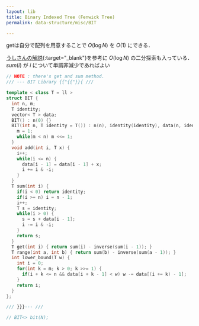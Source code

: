 ```yaml
---
layout: lib
title: Binary Indexed Tree (Fenwick Tree)
permalink: data-structure/misc/BIT

---
```


getは自分で配列を用意することで $O(\log N)$ を $O(1)$ にできる．

[うしさんの解説](https://ei1333.github.io/algorithm/binary-indexed-tree.html){:target="_blank"}<!--_-->を参考に $O(\log N)$ の二分探索も入っている．  
$sum(i)$ が $i$ について単調非減少であればよい


```cpp
// NOTE : there's get and sum method.
/// --- BIT Library {{"{{"}}{ ///

template < class T = ll >
struct BIT {
  int n, m;
  T identity;
  vector< T > data;
  BIT() : n(0) {}
  BIT(int n, T identity = T()) : n(n), identity(identity), data(n, identity) {
    m = 1;
    while(m < n) m <<= 1;
  }
  void add(int i, T x) {
    i++;
    while(i <= n) {
      data[i - 1] = data[i - 1] + x;
      i += i & -i;
    }
  }
  T sum(int i) {
    if(i < 0) return identity;
    if(i >= n) i = n - 1;
    i++;
    T s = identity;
    while(i > 0) {
      s = s + data[i - 1];
      i -= i & -i;
    }
    return s;
  }
  T get(int i) { return sum(i) - inverse(sum(i - 1)); }
  T range(int a, int b) { return sum(b) - inverse(sum(a - 1)); }
  int lower_bound(T w) {
    int i = 0;
    for(int k = m; k > 0; k >>= 1) {
      if(i + k <= n && data[i + k - 1] < w) w -= data[(i += k) - 1];
    }
    return i;
  }
};

/// }}}--- ///

// BIT<> bit(N);
```


